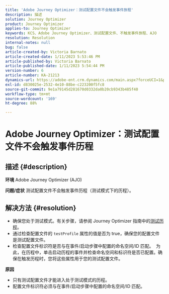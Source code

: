 ```yaml
---
title: 'Adobe Journey Optimizer：测试配置文件不会触发事件旅程'
description: 描述
solution: Journey Optimizer
product: Journey Optimizer
applies-to: Journey Optimizer
keywords: KCS、Adobe Journey Optimizer、测试配置文件、不触发事件旅程、AJO
resolution: Resolution
internal-notes: null
bug: false
article-created-by: Victoria Barnato
article-created-date: 1/11/2023 5:53:46 PM
article-published-by: Victoria Barnato
article-published-date: 1/11/2023 5:54:44 PM
version-number: 6
article-number: KA-21213
dynamics-url: https://adobe-ent.crm.dynamics.com/main.aspx?forceUCI=1&pagetype=entityrecord&etn=knowledgearticle&id=b09b7ee4-d891-ed11-aad1-6045bd006d92
exl-id: d830025e-2532-4e10-88be-c223200f5fc8
source-git-commit: 9e1a79145d281670d0332da0b20cb9343b485f40
workflow-type: tm+mt
source-wordcount: '169'
ht-degree: 88%

---
```


# Adobe Journey Optimizer：测试配置文件不会触发事件历程

## 描述 {#description}

<b>环境</b>
Adobe Journey Optimizer (AJO)


<b>问题/症状</b>
测试配置文件不会触发事件历程（测试模式下的历程）。


## 解决方法 {#resolution}


- 确保您处于测试模式。有关步骤，请参阅 Journey Optimizer 指南中的[测试历程](https://experienceleague.adobe.com/docs/journey-optimizer/using/orchestrate-journeys/create-journey/testing-the-journey.html?lang=zh-Hans)。
- 通过检查配置文件的 `testProfile` 属性的值是否为 true，确保您的配置文件是测试配置文件。
- 检查配置文件标识符是否与在事件/启动步骤中配置的命名空间/ID 匹配。  为此，在历程中，单击启动历程的事件并检查命名空间和标识符是否已配置。确保在触发历程时，您将这些属性用于您的测试配置文件。

<b>原因</b>
- 只有测试配置文件才能进入处于测试模式的历程。
- 配置文件标识符必须与在事件/启动步骤中配置的命名空间/ID 匹配。
